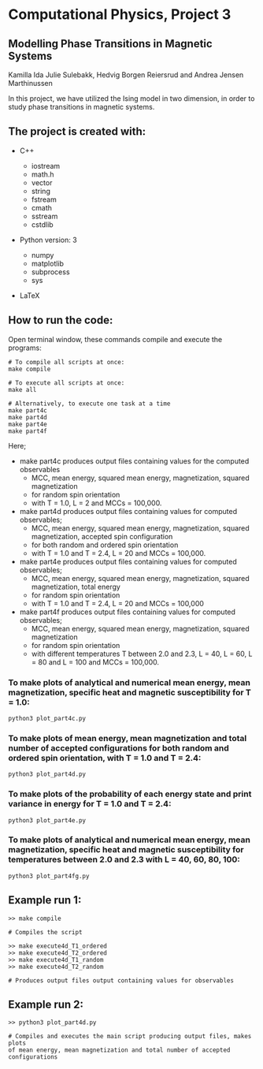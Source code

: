 # Computational Physics, Project 3
## Modelling Phase Transitions in Magnetic Systems

Kamilla Ida Julie Sulebakk, Hedvig Borgen Reiersrud and Andrea Jensen Marthinussen

In this project, we have utilized the Ising model in two dimension, in order to study phase transitions in magnetic systems. 

## The project is created with:
* C++
   * iostream
   * math.h
   * vector
   * string
   * fstream
   * cmath
   * sstream
   * cstdlib
    
* Python version: 3
  * numpy	
  * matplotlib
  * subprocess
  * sys
  
* LaTeX

## How to run the code:
Open terminal window, these commands compile and execute the programs: 
```
# To compile all scripts at once:
make compile 

# To execute all scripts at once:
make all 

# Alternatively, to execute one task at a time 
make part4c
make part4d
make part4e
make part4f

```
Here; 
* make part4c produces output files containing values for the computed observables
    * MCC, mean energy, squared mean energy, magnetization, squared magnetization 
    * for random spin orientation 
    * with T = 1.0, L = 2 and MCCs = 100,000. 
* make part4d produces output files containing values for computed observables;
    * MCC, mean energy, squared mean energy, magnetization, squared magnetization, accepted spin configuration
    * for both random and ordered spin orientation
    * with T = 1.0 and T = 2.4, L = 20 and MCCs = 100,000.
* make part4e produces output files containing values for computed observables;
    * MCC, mean energy, squared mean energy, magnetization, squared magnetization, total energy 
    * for random spin orientation 
    * with T = 1.0 and T = 2.4, L = 20 and MCCs = 100,000
* make part4f produces output files containing values for computed observables;
    * MCC, mean energy, squared mean energy, magnetization, squared magnetization 
    * for random spin orientation 
    * with different temperatures T between 2.0 and 2.3, L = 40, L = 60, L = 80 and L = 100 and MCCs = 100,000.



### To make plots of analytical and numerical mean energy, mean magnetization, specific heat and magnetic susceptibility for T = 1.0:
```
python3 plot_part4c.py
```


### To make plots of mean energy, mean magnetization and total number of accepted configurations for both random and ordered spin orientation, with T = 1.0 and T = 2.4:
```
python3 plot_part4d.py
```


### To make plots of the probability of each energy state and print variance in energy for T = 1.0 and T = 2.4:
```
python3 plot_part4e.py
```

	
### To make plots of analytical and numerical mean energy, mean magnetization, specific heat and magnetic susceptibility for temperatures between 2.0 and 2.3 with L = 40, 60, 80, 100:
```
python3 plot_part4fg.py
```



## Example run 1: 
```
>> make compile      

# Compiles the script

>> make execute4d_T1_ordered
>> make execute4d_T2_ordered
>> make execute4d_T1_random
>> make execute4d_T2_random	

# Produces output files output containing values for observables

```

## Example run 2:
```
>> python3 plot_part4d.py   

# Compiles and executes the main script producing output files, makes plots
of mean energy, mean magnetization and total number of accepted configurations

```

